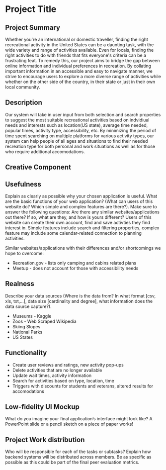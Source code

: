 # Project Title

## Project Summary
Whether you're an international or domestic traveller, finding the right recreational activity in the United States can be a daunting task, with the wide variety and range of activities available. Even for locals, finding the right activities to do with friends that fits everyone's criteria can be a frustrating feat. To remedy this, our project aims to bridge the gap between online information and individual preferences in recreation. By collating important information in an accessible and easy to navigate manner, we strive to encourage users to explore a more diverse range of activities while whether on the other side of the country, in their state or just in their own local community. 

## Description
Our system will take in user input from both selection and search properties to suggest the most suitable recreational activities based on indvidiual needs and interests such as location(US state), average time needed, popular times, activity type, accessibility, etc. By minimizing the period of time spent searching on multiple platforms for various activity types, our system can help people of all ages and situations to find their needed recreation type for both personal and work situations as well as for those who require additional accomodations.

## Creative Component


## Usefulness
Explain as clearly as possible why your chosen application is useful. What are the basic functions of your web application? (What can users of this website do? Which simple and complex features are there?). Make sure to answer the following questions: Are there any similar websites/applications out there?  If so, what are they, and how is yours different?
Users of this website can create their own account, find and save activties they find interest in. Simple features include search and filtering properties, complex feature may include some calendar-related connection to planning activities.

Similar websites/applications with their differences and/or shortcomings we hope to overcome:
- Recreation.gov - lists only camping and cabins related plans
- Meetup - does not account for those with accessibility needs

## Realness
Describe your data sources (Where is the data from? In what format [csv, xls, txt,...], data size [cardinality and degree], what information does the data source capture?). 
- Museums - Kaggle
- Zoos - Web Scraped Wikipedia
- Skiing Slopes
- National Parks
- US States

## Functionality
- Create user reviews and ratings, new activity pop-ups
- Delete activities that are no longer available
- Update wait times, activity information
- Search for activities based on type, location, time
- Triggers with discounts for students and veterans, altered results for accomodations

## Low-fidelity UI Mockup 
What do you imagine your final application’s interface might look like? A PowerPoint slide or a pencil sketch on a piece of paper works!

## Project Work distribution
Who will be responsible for each of the tasks or subtasks?
Explain how backend systems will be distributed across members. Be as specific as possible as this could be part of the final peer evaluation metrics.
